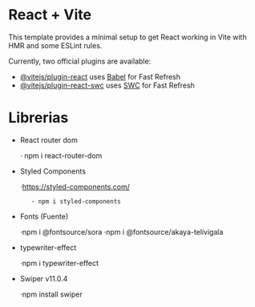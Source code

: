 # React + Vite

This template provides a minimal setup to get React working in Vite with HMR and some ESLint rules.

Currently, two official plugins are available:

- [@vitejs/plugin-react](https://github.com/vitejs/vite-plugin-react/blob/main/packages/plugin-react/README.md) uses [Babel](https://babeljs.io/) for Fast Refresh
- [@vitejs/plugin-react-swc](https://github.com/vitejs/vite-plugin-react-swc) uses [SWC](https://swc.rs/) for Fast Refresh


# Librerias

- React router dom
    
    · npm i react-router-dom

- Styled Components 
   
    ·https://styled-components.com/
    
         · npm i styled-components

- Fonts (Fuente)

    ·npm i @fontsource/sora
    ·npm i @fontsource/akaya-telivigala

- typewriter-effect

    ·npm i typewriter-effect

- Swiper v11.0.4

    ·npm install swiper